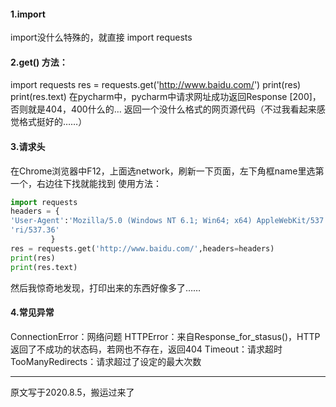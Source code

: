 #### 1.import
import没什么特殊的，就直接 import requests

#### 2.get() 方法：
import requests
res = requests.get('http://www.baidu.com/') 
print(res)
print(res.text)
在pycharm中，pycharm中请求网址成功返回Response [200]，否则就是404，400什么的…
返回一个没什么格式的网页源代码（不过我看起来感觉格式挺好的……）

#### 3.请求头
在Chrome浏览器中F12，上面选network，刷新一下页面，左下角框name里选第一个，右边往下找就能找到
使用方法：

```python
import requests
headers = {
'User-Agent':'Mozilla/5.0 (Windows NT 6.1; Win64; x64) AppleWebKit/537.36      (KHTML, like Gecko) Chrome/80.0.3987.132 Safa'
'ri/537.36'
		 }
res = requests.get('http://www.baidu.com/',headers=headers)
print(res)
print(res.text)
```
然后我惊奇地发现，打印出来的东西好像多了……

#### 4.常见异常
ConnectionError：网络问题
HTTPError：来自Response_for_stasus()，HTTP返回了不成功的状态码，若网也不存在，返回404
Timeout：请求超时
TooManyRedirects：请求超过了设定的最大次数

------------

原文写于2020.8.5，搬运过来了